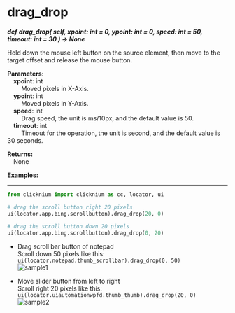 # drag_drop
***def drag_drop(
        self,
        xpoint: int = 0,
        ypoint: int = 0,
        speed: int = 50,
        timeout: int = 30
    ) -> None***  

Hold down the mouse left button on the source element, then move to the target offset and release the mouse button. 

**Parameters:**  
    &emsp;**xpoint**: int    
        &emsp;&emsp; Moved pixels in X-Axis.  
    &emsp;**ypoint**: int   
        &emsp;&emsp; Moved pixels in Y-Axis.  
    &emsp;**speed**: int  
        &emsp;&emsp; Drag speed, the unit is ms/10px, and the default value is 50.  
    &emsp;**timeout**: int  
        &emsp;&emsp; Timeout for the operation, the unit is second, and the default value is 30 seconds.  

**Returns:**  
    &emsp;None

**Examples:**
***
```python
from clicknium import clicknium as cc, locator, ui

# drag the scroll button right 20 pixels
ui(locator.app.bing.scrollbutton).drag_drop(20, 0)
  
# drag the scroll button down 20 pixels
ui(locator.app.bing.scrollbutton).drag_drop(0, 20)
```

- Drag scroll bar button of notepad  
Scroll down 50 pixels like this: `ui(locator.notepad.thumb_scrollbar).drag_drop(0, 50)`  
![sample1](../../../img/drap_drop_sample1_2.png)  

- Move slider button from left to right  
Scroll right 20 pixels like this: `ui(locator.uiautomationwpfd.thumb_thumb).drag_drop(20, 0)`  
![sample2](../../../img/drap_drop_sample2_2.png)  